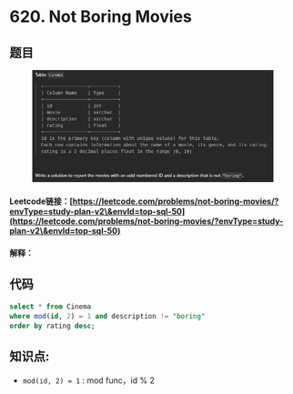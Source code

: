 # 620. Not Boring Movies

## 题目

<figure><img src="../../.gitbook/assets/image (3) (1) (1) (1) (1).png" alt=""><figcaption></figcaption></figure>

#### Leetcode链接：[https://leetcode.com/problems/not-boring-movies/?envType=study-plan-v2\&envId=top-sql-50](https://leetcode.com/problems/not-boring-movies/?envType=study-plan-v2\&envId=top-sql-50)

#### 解释：

## 代码

```sql
select * from Cinema
where mod(id, 2) = 1 and description != "boring"
order by rating desc;
```

## **知识点:**&#x20;

* `mod(id, 2) = 1` : mod func，id % 2
